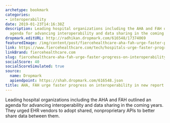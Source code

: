 ```yaml
---
archetype: bookmark
categories:
- interoperability
date: 2019-01-23T14:16:38Z
description: Leading hospital organizations including the AHA and FAH outlined an
  agenda for advancing interoperability and data sharing in the coming years.
dropmark.editURL: http://radhikan.dropmark.com/616548/17374069
featuredImage: /img/content/post/fiercehealthcare-aha-fah-urge-faster-progress-on-interoperability-in-new-report.jpg
link: https://www.fiercehealthcare.com/tech/hospitals-urge-faster-progress-interoperability-new-report
linkBrand: fiercehealthcare.com
slug: fiercehealthcare-aha-fah-urge-faster-progress-on-interoperability-in-new-report
socialScore: 40
socialScoreSimulated: true
source:
  name: Dropmark
  apiendpoint: https://shah.dropmark.com/616548.json
title: AHA, FAH urge faster progress on interoperability in new report
---
```

Leading hospital organizations including the AHA and FAH outlined an agenda for advancing interoperability and data sharing in the coming years. They urged EHR vendors to adopt shared, nonproprietary APIs to better share data between them.